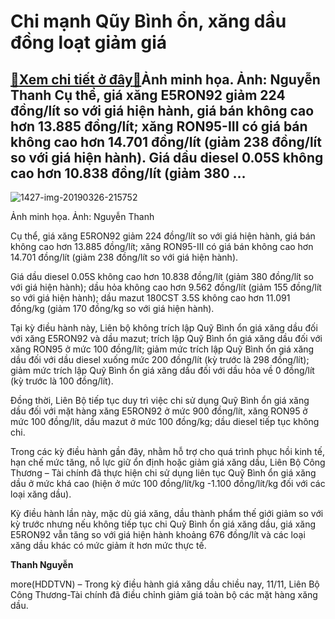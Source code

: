 Chi mạnh Qũy Bình ổn, xăng dầu đồng loạt giảm giá
=================================================

[:gift:Xem chi tiết ở đây:gift:](https://hddtvn.com/chi-manh-quy-binh-on-xang-dau-dong-loat-giam-gia/)Ảnh minh họa. Ảnh: Nguyễn Thanh Cụ thể, giá xăng E5RON92 giảm 224 đồng/lít so với giá hiện hành, giá bán không cao hơn 13.885 đồng/lít; xăng RON95-III có giá bán không cao hơn 14.701 đồng/lít (giảm 238 đồng/lít so với giá hiện hành). Giá dầu diesel 0.05S không cao hơn 10.838 đồng/lít (giảm 380 …
----------------------------------------------------------------------------------------------------------------------------------------------------------------------------------------------------------------------------------------------------------------------------------------------------------





![1427-img-20190326-215752](https://hddtvn.com/wp-content/uploads/2021/01/1427_IMG_20190326_215752.jpg "Chi mạnh Qũy Bình ổn, xăng dầu đồng loạt giảm giá")


Ảnh minh họa. Ảnh: Nguyễn Thanh



Cụ thể, giá xăng E5RON92 giảm 224 đồng/lít so với giá hiện hành, giá bán không cao hơn 13.885 đồng/lít; xăng RON95-III có giá bán không cao hơn 14.701 đồng/lít (giảm 238 đồng/lít so với giá hiện hành).


Giá dầu diesel 0.05S không cao hơn 10.838 đồng/lít (giảm 380 đồng/lít so với giá hiện hành); dầu hỏa không cao hơn 9.562 đồng/lít (giảm 155 đồng/lít so với giá hiện hành); dầu mazut 180CST 3.5S không cao hơn 11.091 đồng/kg (giảm 170 đồng/kg so với giá hiện hành).


Tại kỳ điều hành này, Liên bộ không trích lập Quỹ Bình ổn giá xăng dầu đối với xăng E5RON92 và dầu mazut; trích lập Quỹ Bình ổn giá xăng dầu đối với xăng RON95 ở mức 100 đồng/lít; giảm mức trích lập Quỹ Bình ổn giá xăng dầu đối với dầu diesel xuống mức 200 đồng/lít (kỳ trước là 298 đồng/lít); giảm mức trích lập Quỹ Bình ổn giá xăng dầu đối với dầu hỏa về 0 đồng/lít (kỳ trước là 100 đồng/lít).


Đồng thời, Liên Bộ tiếp tục duy trì việc chi sử dụng Quỹ Bình ổn giá xăng dầu đối với mặt hàng xăng E5RON92 ở mức 900 đồng/lít, xăng RON95 ở mức 100 đồng/lít, dầu mazut ở mức 100 đồng/kg; dầu diesel tiếp tục không chi.


Trong các kỳ điều hành gần đây, nhằm hỗ trợ cho quá trình phục hồi kinh tế, hạn chế mức tăng, nỗ lực giữ ổn định hoặc giảm giá xăng dầu, Liên Bộ Công Thương – Tài chính đã thực hiện chi sử dụng liên tục Quỹ Bình ổn giá xăng dầu ở mức khá cao (hiện ở mức 100 đồng/lít/kg -1.100 đồng/lít/kg đối với các loại xăng dầu).


Kỳ điều hành lần này, mặc dù giá xăng, dầu thành phẩm thế giới giảm so với kỳ trước nhưng nếu không tiếp tục chi Quỹ Bình ổn giá xăng dầu, giá xăng E5RON92 vẫn tăng so với giá hiện hành khoảng 676 đồng/lít và các loại xăng dầu khác có mức giảm ít hơn mức thực tế.




**Thanh Nguyễn**



more(HDDTVN) – Trong kỳ điều hành giá xăng dầu chiều nay, 11/11, Liên Bộ Công Thương-Tài chính đã điều chỉnh giảm giá toàn bộ các mặt hàng xăng dầu.

